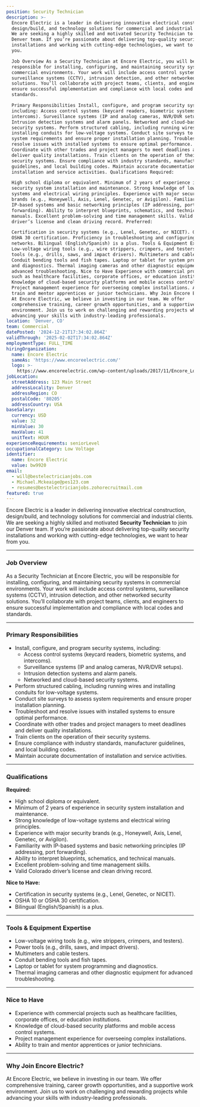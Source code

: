 ```yaml
---
position: Security Technician
description: >-
  Encore Electric is a leader in delivering innovative electrical construction,
  design/build, and technology solutions for commercial and industrial clients.
  We are seeking a highly skilled and motivated Security Technician to join our
  Denver team. If you’re passionate about delivering top-quality security
  installations and working with cutting-edge technologies, we want to hear from
  you.

  Job Overview As a Security Technician at Encore Electric, you will be
  responsible for installing, configuring, and maintaining security systems in
  commercial environments. Your work will include access control systems,
  surveillance systems (CCTV), intrusion detection, and other networked security
  solutions. You’ll collaborate with project teams, clients, and engineers to
  ensure successful implementation and compliance with local codes and
  standards.

  Primary Responsibilities Install, configure, and program security systems,
  including: Access control systems (keycard readers, biometric systems, and
  intercoms). Surveillance systems (IP and analog cameras, NVR/DVR setups).
  Intrusion detection systems and alarm panels. Networked and cloud-based
  security systems. Perform structured cabling, including running wires and
  installing conduits for low-voltage systems. Conduct site surveys to assess
  system requirements and ensure proper installation planning. Troubleshoot and
  resolve issues with installed systems to ensure optimal performance.
  Coordinate with other trades and project managers to meet deadlines and
  deliver quality installations. Train clients on the operation of their
  security systems. Ensure compliance with industry standards, manufacturer
  guidelines, and local building codes. Maintain accurate documentation of
  installation and service activities. Qualifications Required:

  High school diploma or equivalent. Minimum of 2 years of experience in
  security system installation and maintenance. Strong knowledge of low-voltage
  systems and electrical wiring principles. Experience with major security
  brands (e.g., Honeywell, Axis, Lenel, Genetec, or Avigilon). Familiarity with
  IP-based systems and basic networking principles (IP addressing, port
  forwarding). Ability to interpret blueprints, schematics, and technical
  manuals. Excellent problem-solving and time management skills. Valid Colorado
  driver’s license and clean driving record. Preferred:

  Certification in security systems (e.g., Lenel, Genetec, or NICET). OSHA 10 or
  OSHA 30 certification. Proficiency in troubleshooting and configuring IT
  networks. Bilingual (English/Spanish) is a plus. Tools & Equipment Expertise
  Low-voltage wiring tools (e.g., wire strippers, crimpers, and testers). Power
  tools (e.g., drills, saws, and impact drivers). Multimeters and cable testers.
  Conduit bending tools and fish tapes. Laptop or tablet for system programming
  and diagnostics. Thermal imaging cameras and other diagnostic equipment for
  advanced troubleshooting. Nice to Have Experience with commercial projects
  such as healthcare facilities, corporate offices, or education institutions.
  Knowledge of cloud-based security platforms and mobile access control systems.
  Project management experience for overseeing complex installations. Ability to
  train and mentor apprentices or junior technicians. Why Join Encore Electric?
  At Encore Electric, we believe in investing in our team. We offer
  comprehensive training, career growth opportunities, and a supportive work
  environment. Join us to work on challenging and rewarding projects while
  advancing your skills with industry-leading professionals.
location: 'Denver, CO'
team: Commercial
datePosted: '2024-12-21T17:34:02.864Z'
validThrough: '2025-02-02T17:34:02.864Z'
employmentType: FULL_TIME
hiringOrganization:
  name: Encore Electric
  sameAs: 'https://www.encoreelectric.com/'
  logo: >-
    https://www.encoreelectric.com/wp-content/uploads/2017/11/Encore_Logo_Color_PMS-no-white-box.jpg
jobLocation:
  streetAddress: 123 Main Street
  addressLocality: Denver
  addressRegion: CO
  postalCode: '80205'
  addressCountry: USA
baseSalary:
  currency: USD
  value: 32
  minValue: 30
  maxValue: 41
  unitText: HOUR
experienceRequirements: seniorLevel
occupationalCategory: Low Voltage
identifier:
  name: Encore Electric
  value: bw9920
email:
  - will@bestelectricianjobs.com
  - Michael.Mckeaige@pes123.com
  - resumes@bestelectricianjobs.zohorecruitmail.com
featured: true
---
```


Encore Electric is a leader in delivering innovative electrical construction, design/build, and technology solutions for commercial and industrial clients. We are seeking a highly skilled and motivated **Security Technician** to join our Denver team. If you’re passionate about delivering top-quality security installations and working with cutting-edge technologies, we want to hear from you.

---

### Job Overview  
As a Security Technician at Encore Electric, you will be responsible for installing, configuring, and maintaining security systems in commercial environments. Your work will include access control systems, surveillance systems (CCTV), intrusion detection, and other networked security solutions. You’ll collaborate with project teams, clients, and engineers to ensure successful implementation and compliance with local codes and standards.

---

### Primary Responsibilities  
- Install, configure, and program security systems, including:  
  - Access control systems (keycard readers, biometric systems, and intercoms).  
  - Surveillance systems (IP and analog cameras, NVR/DVR setups).  
  - Intrusion detection systems and alarm panels.  
  - Networked and cloud-based security systems.  
- Perform structured cabling, including running wires and installing conduits for low-voltage systems.  
- Conduct site surveys to assess system requirements and ensure proper installation planning.  
- Troubleshoot and resolve issues with installed systems to ensure optimal performance.  
- Coordinate with other trades and project managers to meet deadlines and deliver quality installations.  
- Train clients on the operation of their security systems.  
- Ensure compliance with industry standards, manufacturer guidelines, and local building codes.  
- Maintain accurate documentation of installation and service activities.  

---

### Qualifications  
**Required:**  
- High school diploma or equivalent.  
- Minimum of 2 years of experience in security system installation and maintenance.  
- Strong knowledge of low-voltage systems and electrical wiring principles.  
- Experience with major security brands (e.g., Honeywell, Axis, Lenel, Genetec, or Avigilon).  
- Familiarity with IP-based systems and basic networking principles (IP addressing, port forwarding).  
- Ability to interpret blueprints, schematics, and technical manuals.  
- Excellent problem-solving and time management skills.  
- Valid Colorado driver’s license and clean driving record.  

**Nice to Have:**  
- Certification in security systems (e.g., Lenel, Genetec, or NICET).  
- OSHA 10 or OSHA 30 certification.  
- Bilingual (English/Spanish) is a plus.  

---

### Tools & Equipment Expertise  
- Low-voltage wiring tools (e.g., wire strippers, crimpers, and testers).  
- Power tools (e.g., drills, saws, and impact drivers).  
- Multimeters and cable testers.  
- Conduit bending tools and fish tapes.  
- Laptop or tablet for system programming and diagnostics.  
- Thermal imaging cameras and other diagnostic equipment for advanced troubleshooting.  

---

### Nice to Have  
- Experience with commercial projects such as healthcare facilities, corporate offices, or education institutions.  
- Knowledge of cloud-based security platforms and mobile access control systems.  
- Project management experience for overseeing complex installations.  
- Ability to train and mentor apprentices or junior technicians.  

---

### Why Join Encore Electric?  
At Encore Electric, we believe in investing in our team. We offer comprehensive training, career growth opportunities, and a supportive work environment. Join us to work on challenging and rewarding projects while advancing your skills with industry-leading professionals.

